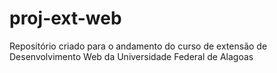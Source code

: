 # proj-ext-web
Repositório criado para o andamento do curso de extensão de Desenvolvimento Web da Universidade Federal de Alagoas
